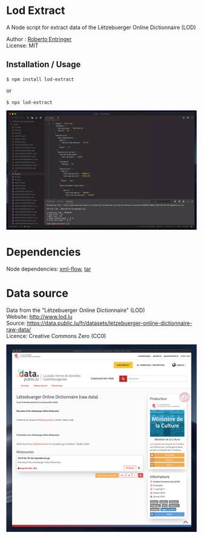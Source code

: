 # Lod Extract

A Node script for extract data of the Lëtzebuerger Online Dictionnaire (LOD)

Author : [Roberto Entringer](https://robertoentringer.com)  
License: MIT

## Installation / Usage

```shell
$ npm install lod-extract
```
or

```shel
$ npx lod-extract
```

[![screenshot2.png](screenshot2.png?raw=true)](https://github.com/robertoentringer/lod-extract)

# Dependencies

Node dependencies: [xml-flow](https://www.npmjs.com/package/xml-flow), [tar](https://www.npmjs.com/package/tar)

# Data source

Data from the "Lëtzebuerger Online Dictionnaire" (LOD)  
Website: http://www.lod.lu  
Source: https://data.public.lu/fr/datasets/letzebuerger-online-dictionnaire-raw-data/  
Licence: Creative Commons Zero (CC0)

[![screenshot.png](screenshot.png?raw=true)](https://data.public.lu/fr/datasets/letzebuerger-online-dictionnaire-raw-data/)
